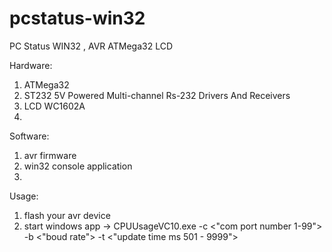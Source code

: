 pcstatus-win32
==============

PC Status WIN32 , AVR ATMega32 LCD

Hardware:
  1. ATMega32
  2. ST232 5V Powered Multi-channel Rs-232 Drivers And Receivers
  3. LCD WC1602A
  4. 
  
Software:
  1. avr firmware
  2. win32 console application
  3. 
  
Usage:
  1. flash your avr device
  2. start windows app -> CPUUsageVC10.exe -c <"com port number 1-99"> -b <"boud rate"> -t <"update time ms 501 - 9999">
